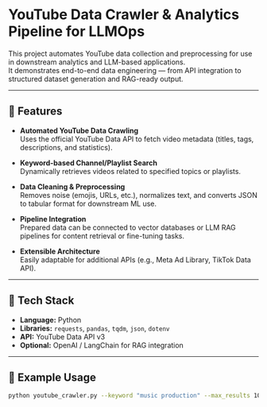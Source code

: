 # YouTube Data Crawler & Analytics Pipeline for LLMOps

This project automates YouTube data collection and preprocessing for use in downstream analytics and LLM-based applications.  
It demonstrates end-to-end data engineering — from API integration to structured dataset generation and RAG-ready output.

---

## 🚀 Features

- **Automated YouTube Data Crawling**  
  Uses the official YouTube Data API to fetch video metadata (titles, tags, descriptions, and statistics).

- **Keyword-based Channel/Playlist Search**  
  Dynamically retrieves videos related to specified topics or playlists.

- **Data Cleaning & Preprocessing**  
  Removes noise (emojis, URLs, etc.), normalizes text, and converts JSON to tabular format for downstream ML use.

- **Pipeline Integration**  
  Prepared data can be connected to vector databases or LLM RAG pipelines for content retrieval or fine-tuning tasks.

- **Extensible Architecture**  
  Easily adaptable for additional APIs (e.g., Meta Ad Library, TikTok Data API).

---

## 🧠 Tech Stack

- **Language:** Python  
- **Libraries:** `requests`, `pandas`, `tqdm`, `json`, `dotenv`  
- **API:** YouTube Data API v3  
- **Optional:** OpenAI / LangChain for RAG integration

---

## 🧩 Example Usage

```bash
python youtube_crawler.py --keyword "music production" --max_results 100

